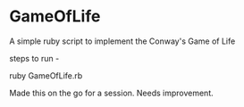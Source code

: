 # GameOfLife
A simple ruby script to implement the Conway's Game of Life

steps to run - 

ruby GameOfLife.rb

Made this on the go for a session. Needs improvement.
